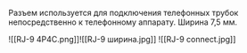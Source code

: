 Разъем используется для подключения телефонных трубок непосредственно к телефонному аппарату. Ширина 7,5 мм.

![[RJ-9 4P4C.png]]![[RJ-9 ширина.jpg]]
![[RJ-9 connect.jpg]]
